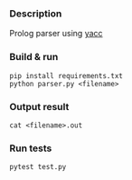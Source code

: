 ### Description

Prolog parser using [yacc](https://ru.wikipedia.org/wiki/Yacc)

### Build & run
```
pip install requirements.txt
python parser.py <filename>
```

### Output result
```
cat <filename>.out 
```

### Run tests
```
pytest test.py
```
